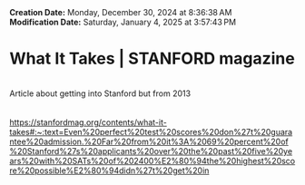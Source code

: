 <div><b>Creation Date:</b> Monday, December 30, 2024 at 8:36:38 AM<br></div>
<div><b>Modification Date:</b> Saturday, January 4, 2025 at 3:57:43 PM<br></div>
<div><h1>What It Takes | STANFORD magazine</h1></div>
<div><br></div>
<div>Article about getting into Stanford but from 2013</div>
<div><br></div>
<div><br></div>
<div><a href=https://stanfordmag.org/contents/what-it-takes#:~:text=Even%20perfect%20test%20scores%20don%27t%20guarantee%20admission.%20Far%20from%20it%3A%2069%20percent%20of%20Stanford%27s%20applicants%20over%20the%20past%20five%20years%20with%20SATs%20of%202400%E2%80%94the%20highest%20score%20possible%E2%80%94didn%27t%20get%20in>https://stanfordmag.org/contents/what-it-takes#:~:text=Even%20perfect%20test%20scores%20don%27t%20guarantee%20admission.%20Far%20from%20it%3A%2069%20percent%20of%20Stanford%27s%20applicants%20over%20the%20past%20five%20years%20with%20SATs%20of%202400%E2%80%94the%20highest%20score%20possible%E2%80%94didn%27t%20get%20in</a><br></div>

